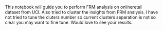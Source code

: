 This notebook will guide you to perform FRM analysis on onlineretail dataset from UCI. Also tried to cluster the insights from FRM analysis.
I have not tried to tune the cluters number so current clusters separation is not so clear you may want to fine tune. Would love to see your results.